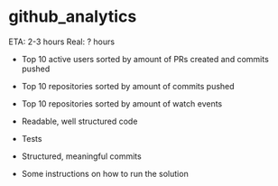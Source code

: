 # github_analytics

ETA: 2-3 hours
Real: ? hours



- Top 10 active users sorted by amount of PRs created and commits pushed
- Top 10 repositories sorted by amount of commits pushed
- Top 10 repositories sorted by amount of watch events

- Readable, well structured code
- Tests
- Structured, meaningful commits
- Some instructions on how to run the solution
